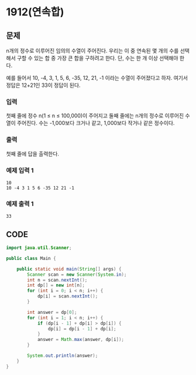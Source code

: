# 1912\(연속합\)

## 문제

n개의 정수로 이루어진 임의의 수열이 주어진다. 우리는 이 중 연속된 몇 개의 수를 선택해서 구할 수 있는 합 중 가장 큰 합을 구하려고 한다. 단, 수는 한 개 이상 선택해야 한다.

예를 들어서 10, -4, 3, 1, 5, 6, -35, 12, 21, -1 이라는 수열이 주어졌다고 하자. 여기서 정답은 12+21인 33이 정답이 된다.

### 입력

첫째 줄에 정수 n\(1 ≤ n ≤ 100,000\)이 주어지고 둘째 줄에는 n개의 정수로 이루어진 수열이 주어진다. 수는 -1,000보다 크거나 같고, 1,000보다 작거나 같은 정수이다.

### 출력

첫째 줄에 답을 출력한다.

### 예제 입력 1

```text
10
10 -4 3 1 5 6 -35 12 21 -1
```

### 예제 출력 1

```text
33
```

## CODE

```java
import java.util.Scanner;

public class Main {

	public static void main(String[] args) {
		Scanner scan = new Scanner(System.in);
		int n = scan.nextInt();
		int dp[] = new int[n];
		for (int i = 0; i < n; i++) {
			dp[i] = scan.nextInt();
		}

		int answer = dp[0];
		for (int i = 1; i < n; i++) {
			if (dp[i - 1] + dp[i] > dp[i]) {
				dp[i] = dp[i - 1] + dp[i];
			}
			answer = Math.max(answer, dp[i]);
		}

		System.out.println(answer);
	}
}
```


